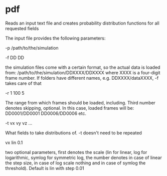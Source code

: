 # pdf
Reads an input text file and creates probability distribution functions for all requested fields

The input file provides the following parameters:

-p /path/to/the/simulation

-f DD DD

the simulation files come with a certain format,
so the actual data is loaded from:
/path/to/the/simulation/DDXXXX/DDXXXX
where XXXX is a four-digit frame number.
If folders have different names, e.g. DDXXXX/dataXXXX, -f
takes care of that

-r 1 100 5

The range from which frames should be loaded, including.
Third number denotes skipping, optional. In this case, loaded frames will be:
DD0001/DD0001
DD0006/DD0006
etc.

-t	vx
	vy
	vz
	...

What fields to take distributions of. -t doesn't need to be repeated

vx lin 0.1

two optional parameters, first denotes the scale (lin for linear,
log for logarithmic, symlog for symmetric log, the number denotes in case of linear the step size,
in case of log scale nothing and in case of symlog the threshold). Default is lin with step 0.01
